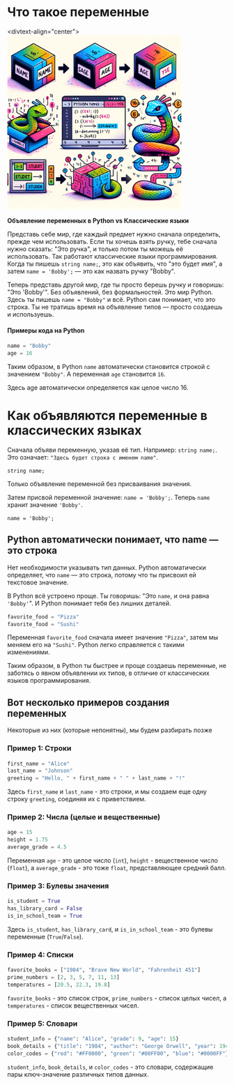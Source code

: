 # Что такое переменные

<divtext-align="center">
  <img src="imgs/variables.png" width="400">  
</div>

**Объявление переменных в Python vs Классические языки**

Представь себе мир, где каждый предмет нужно сначала определить, прежде чем использовать. Если ты хочешь взять ручку, тебе сначала нужно сказать: "Это ручка", и только потом ты можешь её использовать. Так работают классические языки программирования. Когда ты пишешь `string name;`, это как объявить, что "это будет имя", а затем `name = 'Bobby';` — это как назвать ручку "Bobby".

Теперь представь другой мир, где ты просто берешь ручку и говоришь: "Это 'Bobby'". Без объявлений, без формальностей. Это мир Python. Здесь ты пишешь `name = "Bobby"` и всё. Python сам понимает, что это строка. Ты не тратишь время на объявление типов — просто создаешь и используешь.

#### Примеры кода на Python

```python
name = "Bobby"
age = 16
```

Таким образом, в Python `name` автоматически становится строкой с значением `"Bobby"`. А переменная `age` становится `16`.

Здесь age автоматически определяется как целое число 16.

# Как объявляются переменные в классических языках

Сначала объяви переменную, указав её тип. Например: `string name;`. Это означает: `"Здесь будет строка с именем name"`.

```
string name;
```

Только объявление переменной без присваивания значения.

Затем присвой переменной значение: `name = 'Bobby';`. Теперь `name` хранит значение `'Bobby'`.

```
name = 'Bobby';
```

## Python автоматически понимает, что name — это строка

Нет необходимости указывать тип данных. Python автоматически определяет, что `name` — это строка, потому что ты присвоил ей текстовое значение.

В Python всё устроено проще. Ты говоришь: "Это `name`, и онa равнa `'Bobby'`". И Python понимает тебя без лишних деталей.

```python
favorite_food = "Pizza"
favorite_food = "Sushi"
```

Переменная `favorite_food` сначала имеет значение `"Pizza"`, затем мы меняем его на `"Sushi"`. Python легко справляется с такими изменениями.

Таким образом, в Python ты быстрее и проще создаешь переменные, не заботясь о явном объявлении их типов, в отличие от классических языков программирования.

## Вот несколько примеров создания переменных

Некоторые из них (которые непонятны), мы будем разбирать позже

### Пример 1: Строки

```python
first_name = "Alice"
last_name = "Johnson"
greeting = "Hello, " + first_name + " " + last_name + "!"
```

Здесь `first_name` и `last_name` - это строки, и мы создаем еще одну строку `greeting`, соединяя их с приветствием.

### Пример 2: Числа (целые и вещественные)

```python
age = 15
height = 1.75
average_grade = 4.5
```

Переменная `age` - это целое число (`int`), `height` - вещественное число (`float`), а `average_grade` - это тоже `float`, представляющее средний балл.

### Пример 3: Булевы значения

```python
is_student = True
has_library_card = False
is_in_school_team = True
```

Здесь `is_student`, `has_library_card`, и `is_in_school_team` - это булевы переменные (`True`/`False`).

### Пример 4: Списки

```python
favorite_books = ["1984", "Brave New World", "Fahrenheit 451"]
prime_numbers = [2, 3, 5, 7, 11, 13]
temperatures = [20.5, 22.3, 19.8]
```

`favorite_books` - это список строк, `prime_numbers` - список целых чисел, а `temperatures` - список вещественных чисел.

### Пример 5: Словари

```python
student_info = {"name": "Alice", "grade": 9, "age": 15}
book_details = {"title": "1984", "author": "George Orwell", "year": 1949}
color_codes = {"red": "#FF0000", "green": "#00FF00", "blue": "#0000FF"}
```

`student_info`, `book_details`, и `color_codes` - это словари, содержащие пары ключ-значение различных типов данных.

